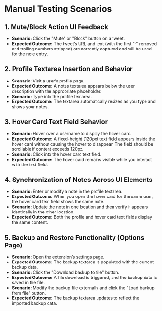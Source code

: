 # Manual Testing Scenarios

## 1. Mute/Block Action UI Feedback
- **Scenario:** Click the "Mute" or "Block" button on a tweet.
- **Expected Outcome:** The tweet’s URL and text (with the first "·" removed and trailing numbers stripped) are correctly captured and will be used for the note entry.

## 2. Profile Textarea Insertion and Behavior
- **Scenario:** Visit a user’s profile page.
- **Expected Outcome:** A notes textarea appears below the user description with the appropriate placeholder.
- **Scenario:** Type into the profile textarea.
- **Expected Outcome:** The textarea automatically resizes as you type and shows your notes.

## 3. Hover Card Text Field Behavior
- **Scenario:** Hover over a username to display the hover card.
- **Expected Outcome:** A fixed-height (120px) text field appears inside the hover card without causing the hover to disappear. The field should be scrollable if content exceeds 120px.
- **Scenario:** Click into the hover card text field.
- **Expected Outcome:** The hover card remains visible while you interact with the text field.

## 4. Synchronization of Notes Across UI Elements
- **Scenario:** Enter or modify a note in the profile textarea.
- **Expected Outcome:** When you open the hover card for the same user, the hover card text field shows the same note.
- **Scenario:** Update the note in one location and then verify it appears identically in the other location.
- **Expected Outcome:** Both the profile and hover card text fields display the same content.

## 5. Backup and Restore Functionality (Options Page)
- **Scenario:** Open the extension’s settings page.
- **Expected Outcome:** The backup textarea is populated with the current backup data.
- **Scenario:** Click the "Download backup to file" button.
- **Expected Outcome:** A file download is triggered, and the backup data is saved in the file.
- **Scenario:** Modify the backup file externally and click the "Load backup from file" button.
- **Expected Outcome:** The backup textarea updates to reflect the imported backup data.
